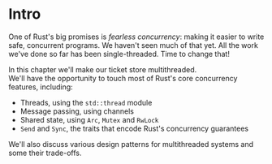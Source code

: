 # Intro

One of Rust's big promises is *fearless concurrency*: making it easier to write safe, concurrent programs. 
We haven't seen much of that yet. All the work we've done so far has been single-threaded. 
Time to change that!

In this chapter we'll make our ticket store multithreaded.  
We'll have the opportunity to touch most of Rust's core concurrency features, including:

- Threads, using the `std::thread` module
- Message passing, using channels
- Shared state, using `Arc`, `Mutex` and `RwLock`
- `Send` and `Sync`, the traits that encode Rust's concurrency guarantees

We'll also discuss various design patterns for multithreaded systems and some their trade-offs.